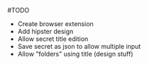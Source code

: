 #TODO

* Create browser extension
* Add hipster design
* Allow secret title edition
* Save secret as json to allow multiple input
* Allow "folders" using title (design stuff)
